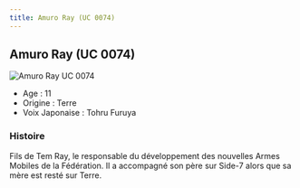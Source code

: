 ```yaml
---
title: Amuro Ray (UC 0074)
---
```


Amuro Ray (UC 0074)
-------------------


![Amuro Ray UC 0074](/images/stories/saga/origin/persos/amuro-ray-uc-0074.png)


* Age : 11
* Origine : Terre
* Voix Japonaise : Tohru Furuya


### Histoire


Fils de Tem Ray, le responsable du développement des nouvelles Armes Mobiles de la Fédération. Il a accompagné son père sur Side-7 alors que sa mère est resté sur Terre. 

